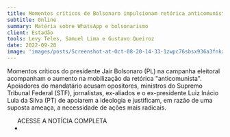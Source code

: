 ```yaml
---
title: Momentos críticos de Bolsonaro impulsionam retórica anticomunista nas redes sociais
subtitle: Online
summary: Matéria sobre WhatsApp e bolsonarismo
client: Estadão
tools: Levy Teles, Samuel Lima e Gustavo Queiroz
date: 2022-09-28
image: 'images/posts/Screenshot-at-Oct-08-20-14-33-1zwpc76sbsx936a3fnkxqbw71x9eqe72urxpx06ph46c.png'
---
```


Momentos críticos do presidente Jair Bolsonaro (PL) na campanha eleitoral acompanham o aumento na mobilização da retórica "anticomunista". Apoiadores do mandatário acusam opositores, ministros do Supremo Tribunal Federal (STF), jornalistas, ex-aliados e o ex-presidente Luiz Inácio Lula da Silva (PT) de apoiarem a ideologia e justificam, em razão de uma suposta ameaça, a necessidade de ações mais radicais.

<div class="post__share"><ul class="share__list list-reset">ACESSE A NOTÍCIA COMPLETA<li class="share__item" style="margin-left: 10px"><a class="share__link share__facebook" style="background: #fa5657" href="https://www.estadao.com.br/politica/timeline-eleicoes-2022/bolsonaro-retorica-anticomunista-redes-sociais/ 
onclick=window.open(this.href, 'pop-up', 'left=20,top=20,width=500,height=500,toolbar=1,resizable=0'); return false;" title="Link" rel="nofollow"><i class="fa-solid fa-link"></i></a></li></ul></div>
<!-- <div class="gallery-box"><div class="gallery"><img src="/clipping/images/example-1.jpg" loading="lazy" alt="Project"><img src="/clipping/images/example-2.jpg" loading="lazy" alt="Project"></div><em>Gallery / <a href="https://www.freepik.com/" target="_blank">Freepic</a></em></div> -->